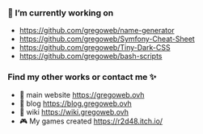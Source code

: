 ### 🔭 I’m currently working on
- https://github.com/gregoweb/name-generator
- https://github.com/gregoweb/Symfony-Cheat-Sheet
- https://github.com/gregoweb/Tiny-Dark-CSS
- https://github.com/gregoweb/bash-scripts

### Find my other works or contact me ✨

- 💾 main website https://gregoweb.ovh
- 🌟 blog https://blog.gregoweb.ovh
- 📝 wiki https://wiki.gregoweb.ovh
- 🎮 My games created https://r2d48.itch.io/
<!--
**gregoweb/gregoweb** is a ✨ _special_ ✨ repository because its `README.md` (this file) appears on your GitHub profile.

Here are some ideas to get you started:

- 🔭 I’m currently working on ...
- 🌱 I’m currently learning ...
- 👯 I’m looking to collaborate on ...
- 🤔 I’m looking for help with ...
- 💬 Ask me about ...
- 📫 How to reach me: ...
- 😄 Pronouns: ...
- ⚡ Fun fact: ...
-->
